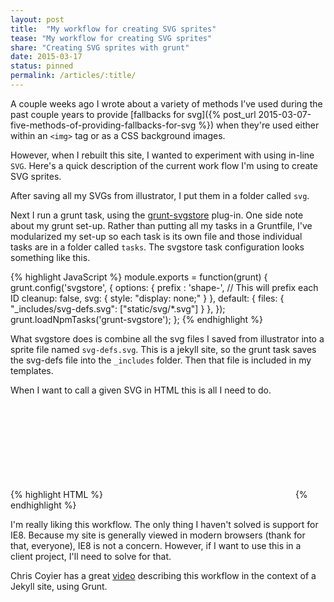 ```yaml
---
layout: post
title:  "My workflow for creating SVG sprites"
tease: "My workflow for creating SVG sprites"
share: "Creating SVG sprites with grunt"
date: 2015-03-17
status: pinned
permalink: /articles/:title/
---
```



A couple weeks ago I wrote about a variety of methods I’ve used during the past couple years to provide [fallbacks for svg]({% post_url 2015-03-07-five-methods-of-providing-fallbacks-for-svg %}) when they're used either within an `<img>` tag or as a CSS background images.

However, when I rebuilt this site, I wanted to experiment with using in-line `SVG`. Here's a quick description of the current work flow I'm using to create SVG sprites.

After saving all my SVGs from illustrator, I put them in a folder called `svg`.

Next I run a grunt task, using the [grunt-svgstore](https://github.com/FWeinb/grunt-svgstore) plug-in. One side note about my grunt set-up. Rather than putting all my tasks in a Gruntfile, I've modularized my set-up so each task is its own file and those individual tasks are in a folder called `tasks`. The svgstore task configuration looks something like this.

<div class="code-block" data-code="Javascript">
  {% highlight JavaScript %}
  module.exports = function(grunt) {
    grunt.config('svgstore', {
      options: {
        prefix : 'shape-', // This will prefix each ID
        cleanup: false,
        svg: {
          style: "display: none;"
        }
      },
      default: {
        files: {
          "_includes/svg-defs.svg": ["static/svg/*.svg"]
        }
      },
    });
    grunt.loadNpmTasks('grunt-svgstore');
  };
  {% endhighlight %}
</div>

What svgstore does is combine all the svg files I saved from illustrator into a sprite file named `svg-defs.svg`. This is a jekyll site, so the grunt task saves the svg-defs file into the `_includes` folder. Then that file is included in my templates.

When I want to call a given SVG in HTML this is all I need to do.

<div class="code-block" data-code="HTML">
{% highlight HTML %}
<svg class="footer-icon">
  <use xlink:href="#shape-icon_twitter" />
</svg>
{% endhighlight %}
</div>

I'm really liking this workflow. The only thing I haven't solved is support for IE8. Because my site is generally viewed in modern browsers (thank for that, everyone), IE8 is not a concern. However, if I want to use this in a client project, I'll need to solve for that.

Chris Coyier has a great [video](https://css-tricks.com/video-screencasts/screencast-134-tour-site-progress-built-jekyll-grunt-sass-svg-system/) describing this workflow in the context of a Jekyll site, using Grunt.
